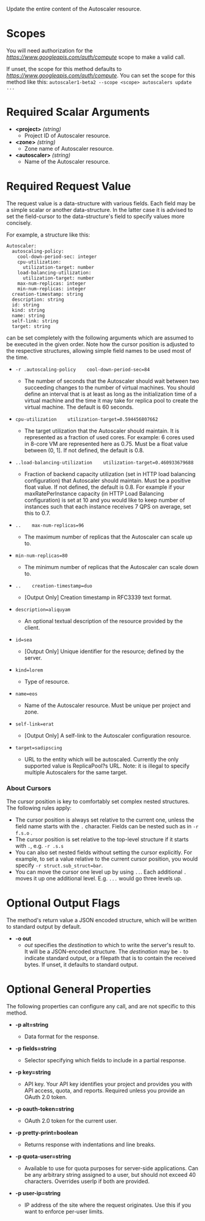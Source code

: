 Update the entire content of the Autoscaler resource.
# Scopes

You will need authorization for the *https://www.googleapis.com/auth/compute* scope to make a valid call.

If unset, the scope for this method defaults to *https://www.googleapis.com/auth/compute*.
You can set the scope for this method like this: `autoscaler1-beta2 --scope <scope> autoscalers update ...`
# Required Scalar Arguments
* **&lt;project&gt;** *(string)*
    - Project ID of Autoscaler resource.
* **&lt;zone&gt;** *(string)*
    - Zone name of Autoscaler resource.
* **&lt;autoscaler&gt;** *(string)*
    - Name of the Autoscaler resource.
# Required Request Value

The request value is a data-structure with various fields. Each field may be a simple scalar or another data-structure.
In the latter case it is advised to set the field-cursor to the data-structure's field to specify values more concisely.

For example, a structure like this:
```
Autoscaler:
  autoscaling-policy:
    cool-down-period-sec: integer
    cpu-utilization:
      utilization-target: number
    load-balancing-utilization:
      utilization-target: number
    max-num-replicas: integer
    min-num-replicas: integer
  creation-timestamp: string
  description: string
  id: string
  kind: string
  name: string
  self-link: string
  target: string

```

can be set completely with the following arguments which are assumed to be executed in the given order. Note how the cursor position is adjusted to the respective structures, allowing simple field names to be used most of the time.

* `-r .autoscaling-policy    cool-down-period-sec=84`
    - The number of seconds that the Autoscaler should wait between two succeeding changes to the number of virtual machines. You should define an interval that is at least as long as the initialization time of a virtual machine and the time it may take for replica pool to create the virtual machine. The default is 60 seconds.
* `cpu-utilization    utilization-target=0.594456807662`
    - The target utilization that the Autoscaler should maintain. It is represented as a fraction of used cores. For example: 6 cores used in 8-core VM are represented here as 0.75. Must be a float value between (0, 1]. If not defined, the default is 0.8.

* `..load-balancing-utilization    utilization-target=0.460933679688`
    - Fraction of backend capacity utilization (set in HTTP load balancing configuration) that Autoscaler should maintain. Must be a positive float value. If not defined, the default is 0.8. For example if your maxRatePerInstance capacity (in HTTP Load Balancing configuration) is set at 10 and you would like to keep number of instances such that each instance receives 7 QPS on average, set this to 0.7.

* `..    max-num-replicas=96`
    - The maximum number of replicas that the Autoscaler can scale up to.
* `min-num-replicas=80`
    - The minimum number of replicas that the Autoscaler can scale down to.

* `..    creation-timestamp=duo`
    - [Output Only] Creation timestamp in RFC3339 text format.
* `description=aliquyam`
    - An optional textual description of the resource provided by the client.
* `id=sea`
    - [Output Only] Unique identifier for the resource; defined by the server.
* `kind=lorem`
    - Type of resource.
* `name=eos`
    - Name of the Autoscaler resource. Must be unique per project and zone.
* `self-link=erat`
    - [Output Only] A self-link to the Autoscaler configuration resource.
* `target=sadipscing`
    - URL to the entity which will be autoscaled. Currently the only supported value is ReplicaPool?s URL. Note: it is illegal to specify multiple Autoscalers for the same target.


### About Cursors

The cursor position is key to comfortably set complex nested structures. The following rules apply:

* The cursor position is always set relative to the current one, unless the field name starts with the `.` character. Fields can be nested such as in `-r f.s.o` .
* The cursor position is set relative to the top-level structure if it starts with `.`, e.g. `-r .s.s`
* You can also set nested fields without setting the cursor explicitly. For example, to set a value relative to the current cursor position, you would specify `-r struct.sub_struct=bar`.
* You can move the cursor one level up by using `..`. Each additional `.` moves it up one additional level. E.g. `...` would go three levels up.


# Optional Output Flags

The method's return value a JSON encoded structure, which will be written to standard output by default.

* **-o out**
    - *out* specifies the *destination* to which to write the server's result to.
      It will be a JSON-encoded structure.
      The *destination* may be `-` to indicate standard output, or a filepath that is to contain the received bytes.
      If unset, it defaults to standard output.
# Optional General Properties

The following properties can configure any call, and are not specific to this method.

* **-p alt=string**
    - Data format for the response.

* **-p fields=string**
    - Selector specifying which fields to include in a partial response.

* **-p key=string**
    - API key. Your API key identifies your project and provides you with API access, quota, and reports. Required unless you provide an OAuth 2.0 token.

* **-p oauth-token=string**
    - OAuth 2.0 token for the current user.

* **-p pretty-print=boolean**
    - Returns response with indentations and line breaks.

* **-p quota-user=string**
    - Available to use for quota purposes for server-side applications. Can be any arbitrary string assigned to a user, but should not exceed 40 characters. Overrides userIp if both are provided.

* **-p user-ip=string**
    - IP address of the site where the request originates. Use this if you want to enforce per-user limits.

